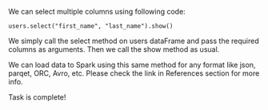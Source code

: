 We can select multiple columns using following code:

```
users.select("first_name", "last_name").show()
```

We simply call the select method on users dataFrame and pass the required columns as arguments. Then we call the show method as usual.

We can load data to Spark using this same method for any format like json, parqet, ORC, Avro, etc. Please check the link in References section for more info.

Task is complete!

